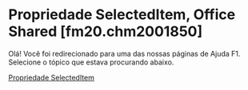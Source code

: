 
# Propriedade SelectedItem, Office Shared [fm20.chm2001850]

Olá! Você foi redirecionado para uma das nossas páginas de Ajuda F1. Selecione o tópico que estava procurando abaixo.

[Propriedade SelectedItem](http://msdn.microsoft.com/library/8f1e1c6d-a2a9-f266-f59c-08c2145f35dc%28Office.15%29.aspx)
